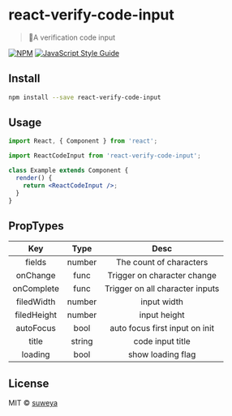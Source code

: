 # react-verify-code-input

> 🎉A verification code input

[![NPM](https://img.shields.io/npm/v/react-code-input.svg)](https://www.npmjs.com/package/react-code-input) [![JavaScript Style Guide](https://img.shields.io/badge/code_style-standard-brightgreen.svg)](https://standardjs.com)

## Install

```bash
npm install --save react-verify-code-input
```

## Usage

```jsx
import React, { Component } from 'react';

import ReactCodeInput from 'react-verify-code-input';

class Example extends Component {
  render() {
    return <ReactCodeInput />;
  }
}
```

## PropTypes

|     Key     |  Type  |              Desc               |
| :---------: | :----: | :-----------------------------: |
|   fields    | number |     The count of characters     |
|  onChange   |  func  |   Trigger on character change   |
| onComplete  |  func  | Trigger on all character inputs |
| filedWidth  | number |           input width           |
| filedHeight | number |          input height           |
|  autoFocus  |  bool  | auto focus first input on init  |
|    title    | string |        code input title         |
|   loading   |  bool  |        show loading flag        |

## License

MIT © [suweya](https://github.com/suweya)
